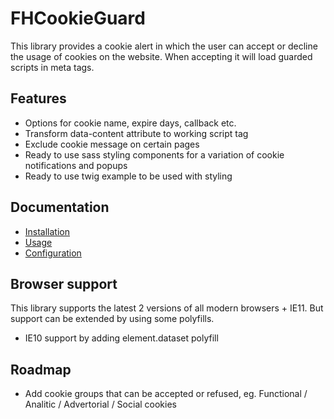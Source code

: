 # FHCookieGuard

This library provides a cookie alert in which the user can accept or decline the usage of cookies on the website.
When accepting it will load guarded scripts in meta tags.

## Features

* Options for cookie name, expire days, callback etc.
* Transform data-content attribute to working script tag
* Exclude cookie message on certain pages
* Ready to use sass styling components for a variation of cookie notifications and popups
* Ready to use twig example to be used with styling 

## Documentation

- [Installation](doc/installation.md)
- [Usage](doc/usage.md)
- [Configuration](doc/configuration.md)

## Browser support

This library supports the latest 2 versions of all modern browsers + IE11. But support can be extended by using some polyfills.
- IE10 support by adding element.dataset polyfill 

## Roadmap

* Add cookie groups that can be accepted or refused, eg. Functional / Analitic / Advertorial / Social cookies
